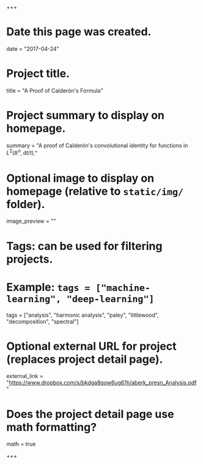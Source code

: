 +++
# Date this page was created.
date = "2017-04-24"

# Project title.
title = "A Proof of Calderón's Formula"

# Project summary to display on homepage.
summary = "A proof of Calderón's convolutional identity for functions in $L^2(\mathbb{R}^n, \mathrm{d}t/t)$."

# Optional image to display on homepage (relative to `static/img/` folder).
image_preview = ""

# Tags: can be used for filtering projects.
# Example: `tags = ["machine-learning", "deep-learning"]`
tags = ["analysis", "harmonic analysis", "paley", "littlewood", "decomposition", "spectral"]

# Optional external URL for project (replaces project detail page).
external_link = "https://www.dropbox.com/s/bkdga8qow6ug61h/aberk_presn_Analysis.pdf"

# Does the project detail page use math formatting?
math = true

+++

